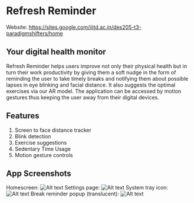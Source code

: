 # Refresh Reminder 

Website: https://sites.google.com/iiitd.ac.in/des205-t3-paradigmshifters/home

## Your digital health monitor 

Refresh Reminder helps users improve not only their physical health but in turn their work productivity by giving them a soft nudge in the form of reminding the user to take timely breaks and notifying them about possible lapses in eye blinking and facial distance. It also suggests the optimal exercises via our AR model. The application can be accessed by motion gestures thus keeping the user away from their digital devices. 

## Features

1. Screen to face distance tracker
2. Blink detection
3. Exercise suggestions
4. Sedentary Time Usage
5. Motion gesture controls

## App Screenshots
Homescreen:
![Alt text](screenshots/ss.jpg?raw=true "Title")
Settings page:
![Alt text](screenshots/ss2.jpg?raw=true "Title")
System tray icon:
![Alt text](screenshots/ss3.jpg?raw=true "Title")
Break reminder popup (translucent):
![Alt text](screenshots/ss4.jpg?raw=true "Title")